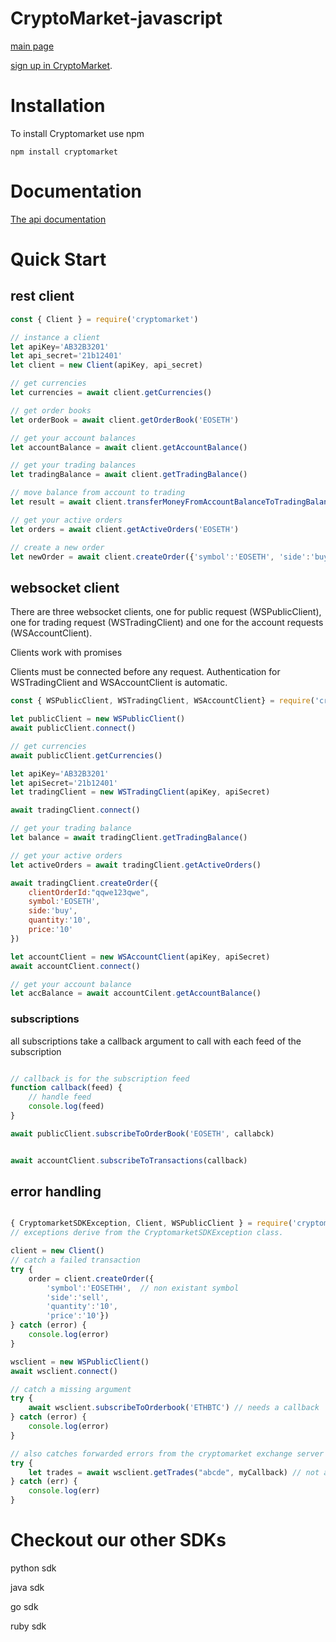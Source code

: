 # CryptoMarket-javascript
[main page](https://www.cryptomkt.com/)


[sign up in CryptoMarket](https://www.cryptomkt.com/account/register).

# Installation
To install Cryptomarket use npm
```
npm install cryptomarket
```
# Documentation

[The api documentation](https://api.exchange.cryptomkt.com/#about-companyname-api)


# Quick Start

## rest client
```javascript
const { Client } = require('cryptomarket')

// instance a client
let apiKey='AB32B3201'
let api_secret='21b12401'
let client = new Client(apiKey, api_secret)

// get currencies
let currencies = await client.getCurrencies()

// get order books
let orderBook = await client.getOrderBook('EOSETH')

// get your account balances
let accountBalance = await client.getAccountBalance()

// get your trading balances
let tradingBalance = await client.getTradingBalance()

// move balance from account to trading
let result = await client.transferMoneyFromAccountBalanceToTradingBalance('ETH', '3.2')

// get your active orders
let orders = await client.getActiveOrders('EOSETH')

// create a new order
let newOrder = await client.createOrder({'symbol':'EOSETH', 'side':'buy', 'quantity':'10', 'price':'10'})
```

## websocket client
There are three websocket clients, one for public request (WSPublicClient), one for trading request (WSTradingClient) and one for the account requests (WSAccountClient).

Clients work with promises

Clients must be connected before any request. Authentication for WSTradingClient and WSAccountClient is automatic.

```javascript
const { WSPublicClient, WSTradingClient, WSAccountClient} = require('cryptomarket')

let publicClient = new WSPublicClient()
await publicClient.connect()

// get currencies
await publicClient.getCurrencies()

let apiKey='AB32B3201'
let apiSecret='21b12401'
let tradingClient = new WSTradingClient(apiKey, apiSecret)

await tradingClient.connect()

// get your trading balance
let balance = await tradingClient.getTradingBalance()

// get your active orders
let activeOrders = await tradingClient.getActiveOrders()

await tradingClient.createOrder({
    clientOrderId:"qqwe123qwe", 
    symbol:'EOSETH', 
    side:'buy', 
    quantity:'10',
    price:'10'
})

let accountClient = new WSAccountClient(apiKey, apiSecret)
await accountClient.connect()

// get your account balance
let accBalance = await accountCilent.getAccountBalance()
```
### subscriptions

all subscriptions take a callback argument to call with each feed of the subscription

```javascript

// callback is for the subscription feed
function callback(feed) {
    // handle feed
    console.log(feed)
}

await publicClient.subscribeToOrderBook('EOSETH', callabck)


await accountClient.subscribeToTransactions(callback)
```

## error handling

```javascript

{ CryptomarketSDKException, Client, WSPublicClient } = require('cryptomarket')
// exceptions derive from the CryptomarketSDKException class.

client = new Client()
// catch a failed transaction
try {
    order = client.createOrder({
        'symbol':'EOSETHH',  // non existant symbol
        'side':'sell',
        'quantity':'10', 
        'price':'10'})
} catch (error) {
    console.log(error)
}

wsclient = new WSPublicClient()
await wsclient.connect()

// catch a missing argument
try {
    await wsclient.subscribeToOrderbook('ETHBTC') // needs a callback
} catch (error) {
    console.log(error)
}

// also catches forwarded errors from the cryptomarket exchange server
try {
    let trades = await wsclient.getTrades("abcde", myCallback) // not a real symbol
} catch (err) {
    console.log(err)
}
```

# Checkout our other SDKs
<!-- agregar links -->
python sdk

java sdk

go sdk

ruby sdk
